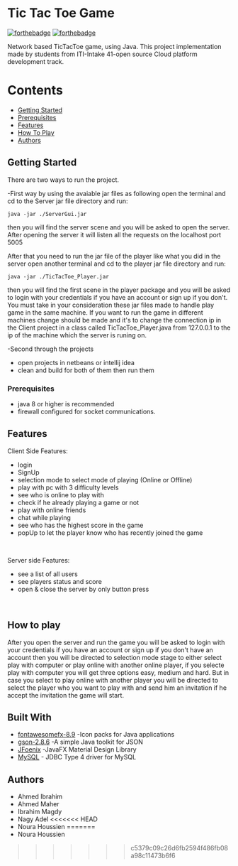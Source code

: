 # Tic Tac Toe Game
[![forthebadge](https://forthebadge.com/images/badges/made-with-java.svg)](https://forthebadge.com)
[![forthebadge](https://forthebadge.com/images/badges/uses-css.svg)](https://forthebadge.com)

Network based TicTacToe game, using Java. This project implementation made by students from ITI-Intake 41-open source Cloud platform development track.

# Contents

- [Getting Started](#getting-started)
- [Prerequisites](#prerequisites)
- [Features](#features)
- [How To Play](#How-To-Play)
- [Authors](#Authors)

## Getting Started

There are two ways to run the project.

-First way by using the avaiable jar files as following
  open the terminal and cd to the Server jar file directory and run:
```
java -jar ./ServerGui.jar
```
then you will find the server scene and you will be asked to open the server. After opening the server it will 
listen all the requests on the localhost port 5005 

After that you need to run the jar file of the player like what you did in the server
open another terminal and cd to the player jar file directory and run:
```
java -jar ./TicTacToe_Player.jar
```
then you will find the first scene in the player package and you will be asked to login with your credentials if you have an account or sign up if you don't. You must take in your consideration these jar files made to handle play game in the same machine.
If you want to run the game in different machines change should be made and it's to change the connection ip in the Client project in a class called TicTacToe_Player.java from 127.0.0.1 to the ip of the machine which the server is runing on.

-Second through the projects
   - open projects in netbeans or intellij idea
   - clean and build for both of them then run them


### Prerequisites

- java 8 or higher is recommended
- firewall configured for socket communications.


## Features

Client Side Features:</br>
- login</br>
- SignUp</br>
- selection mode to select mode of playing (Online or Offline)</br>
- play with pc with 3 difficulty levels</br>
- see who is online to play with</br>
- check if he already playing a game or not</br>
- play with online friends</br>
- chat while playing</br>
- see who has the highest score in the game</br>
- popUp to let the player know who has recently joined the game
</br>

Server side Features:</br>
- see a list of all users</br> 
- see players status and score</br>
- open & close the server by only button press</br>
</br>


## How to play
After you open the server and run the game you will be asked to login with your credentials if you have an account or sign up if you don't have an account then you will be directed to selection mode stage to either select play with computer or play online with another online player, if you selecte play with computer you will get three options easy, medium and hard. But in case you select to play online with another player you will be directed to select the player who you want to play with and send him an invitation if he accept the invitation the game will start. 

## Built With
* [fontawesomefx-8.9](https://jar-download.com/artifacts/de.jensd/fontawesomefx/8.9/source-code) -Icon packs for Java applications
* [gson-2.8.6](https://repo1.maven.org/maven2/com/google/code/gson/gson/2.8.6/) -A simple Java toolkit for JSON
* [JFoenix](http://www.jfoenix.com/) -JavaFX Material Design Library
* [MySQL](https://dev.mysql.com/downloads/connector/j/) - JDBC Type 4 driver for MySQL



## Authors

- Ahmed Ibrahim
- Ahmed Maher
- Ibrahim Magdy
- Nagy Adel
<<<<<<< HEAD
- Noura Houssien
=======
- Noura Houssien
>>>>>>> c5379c09c26d6fb2594f486fb08a98c11473b6f6
